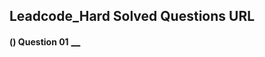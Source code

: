 ## Leadcode_Hard Solved Questions URL

**() Question 01** <a href="" target="_blank" style="font-size: 16px;dispaly:inline-block;">__</a> <br/>
